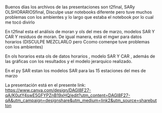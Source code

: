Buenos días los archivos de las presentaciones son t2final, SARy OLSHORARIOSfinal, Disculpe usar notebooks diferente pero tuve muchos problemas con los ambientes y lo largo que estaba el notebook por lo cual me tocó divirlo 

En t2final esta el análisis de moran y ols del mes de marzo,  modelos SAR Y CAR Y residuos de moran. De igual manera, está el mgwr para datos horarios (DISCULPE MEZCLARLO pero Ccomo comenpe tuve problemas con los ambientes)

En ols horarios esta ols de datos horarios , modelo SAR Y CAR , además de las gráficas con los resultados y el modelo jerarquico realizado.

En el py SAR estan los modelos SAR para las 15 estaciones del mes de marzo 

La presentación está en el presente link: https://www.canva.com/design/DAGl8F27-qA/K0utY4swE5GFYPZnB19xHQ/edit?utm_content=DAGl8F27-qA&utm_campaign=designshare&utm_medium=link2&utm_source=sharebutton
